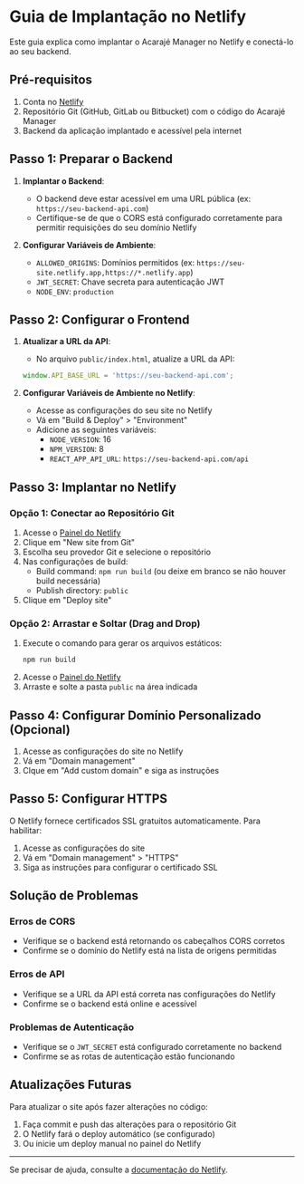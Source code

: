 # Guia de Implantação no Netlify

Este guia explica como implantar o Acarajé Manager no Netlify e conectá-lo ao seu backend.

## Pré-requisitos

1. Conta no [Netlify](https://www.netlify.com/)
2. Repositório Git (GitHub, GitLab ou Bitbucket) com o código do Acarajé Manager
3. Backend da aplicação implantado e acessível pela internet

## Passo 1: Preparar o Backend

1. **Implantar o Backend**:
   - O backend deve estar acessível em uma URL pública (ex: `https://seu-backend-api.com`)
   - Certifique-se de que o CORS está configurado corretamente para permitir requisições do seu domínio Netlify

2. **Configurar Variáveis de Ambiente**:
   - `ALLOWED_ORIGINS`: Domínios permitidos (ex: `https://seu-site.netlify.app,https://*.netlify.app`)
   - `JWT_SECRET`: Chave secreta para autenticação JWT
   - `NODE_ENV`: `production`

## Passo 2: Configurar o Frontend

1. **Atualizar a URL da API**:
   - No arquivo `public/index.html`, atualize a URL da API:
   ```javascript
   window.API_BASE_URL = 'https://seu-backend-api.com';
   ```

2. **Configurar Variáveis de Ambiente no Netlify**:
   - Acesse as configurações do seu site no Netlify
   - Vá em "Build & Deploy" > "Environment"
   - Adicione as seguintes variáveis:
     - `NODE_VERSION`: 16
     - `NPM_VERSION`: 8
     - `REACT_APP_API_URL`: `https://seu-backend-api.com/api`

## Passo 3: Implantar no Netlify

### Opção 1: Conectar ao Repositório Git
1. Acesse o [Painel do Netlify](https://app.netlify.com/)
2. Clique em "New site from Git"
3. Escolha seu provedor Git e selecione o repositório
4. Nas configurações de build:
   - Build command: `npm run build` (ou deixe em branco se não houver build necessária)
   - Publish directory: `public`
5. Clique em "Deploy site"

### Opção 2: Arrastar e Soltar (Drag and Drop)
1. Execute o comando para gerar os arquivos estáticos:
   ```bash
   npm run build
   ```
2. Acesse o [Painel do Netlify](https://app.netlify.com/)
3. Arraste e solte a pasta `public` na área indicada

## Passo 4: Configurar Domínio Personalizado (Opcional)

1. Acesse as configurações do site no Netlify
2. Vá em "Domain management"
3. Clque em "Add custom domain" e siga as instruções

## Passo 5: Configurar HTTPS

O Netlify fornece certificados SSL gratuitos automaticamente. Para habilitar:

1. Acesse as configurações do site
2. Vá em "Domain management" > "HTTPS"
3. Siga as instruções para configurar o certificado SSL

## Solução de Problemas

### Erros de CORS
- Verifique se o backend está retornando os cabeçalhos CORS corretos
- Confirme se o domínio do Netlify está na lista de origens permitidas

### Erros de API
- Verifique se a URL da API está correta nas configurações do Netlify
- Confirme se o backend está online e acessível

### Problemas de Autenticação
- Verifique se o `JWT_SECRET` está configurado corretamente no backend
- Confirme se as rotas de autenticação estão funcionando

## Atualizações Futuras

Para atualizar o site após fazer alterações no código:

1. Faça commit e push das alterações para o repositório Git
2. O Netlify fará o deploy automático (se configurado)
3. Ou inicie um deploy manual no painel do Netlify

---

Se precisar de ajuda, consulte a [documentação do Netlify](https://docs.netlify.com/).
